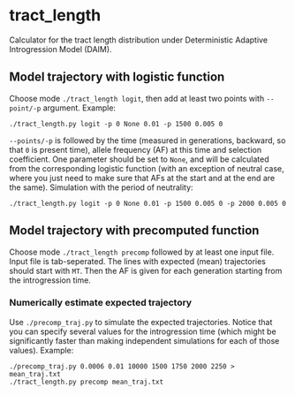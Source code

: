 # tract_length
Calculator for the tract length distribution under Deterministic Adaptive Introgression Model (DAIM).

## Model trajectory with logistic function
Choose mode `./tract_length logit`, then add at least two points with `--point/-p` argument. Example:
```
./tract_length.py logit -p 0 None 0.01 -p 1500 0.005 0
```
`--points/-p` is followed by the time (measured in generations, backward, so that `0` is present time), allele frequency (AF) at this time and selection coefficient. One parameter should be set to `None`, and will be calculated from the corresponding logistic function (with an exception of neutral case, where you just need to make sure that AFs at the start and at the end are the same). Simulation with the period of neutrality:
```
./tract_length.py logit -p 0 None 0.01 -p 1500 0.005 0 -p 2000 0.005 0
```

## Model trajectory with precomputed function
Choose mode `./tract_length precomp` followed by at least one input file.
Input file is tab-seperated. The lines with expected (mean) trajectories should start with `MT`. Then the AF is given for each generation starting from the introgression time.

### Numerically estimate expected trajectory
Use `./precomp_traj.py` to simulate the expected trajectories. Notice that you can specify several values for the introgression time (which might be significantly faster than making independent simulations for each of those values). Example:
```
./precomp_traj.py 0.0006 0.01 10000 1500 1750 2000 2250 > mean_traj.txt
./tract_length.py precomp mean_traj.txt
```

